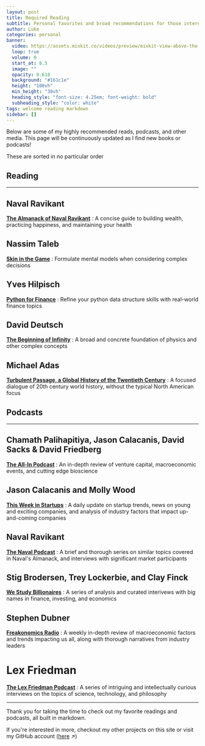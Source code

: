 ```yaml
---
layout: post
title: Required Reading
subtitle: Personal favorites and broad recommendations for those interested in pushing themselves to new heights
author: Luke
categories: personal
banner:
  video: https://assets.mixkit.co/videos/preview/mixkit-view-above-the-clouds-that-cover-a-large-forest-39713-large.mp4
  loop: true
  volume: 0
  start_at: 8.5
  image: ""
  opacity: 0.618
  background: "#161c1e"
  height: "100vh"
  min_height: "38vh"
  heading_style: "font-size: 4.25em; font-weight: bold"
  subheading_style: "color: white"
tags: welcome reading markdown
sidebar: []
---
```

Below are some of my highly recommended reads, podcasts, and other media. This page will be continuously updated as I find new books or podcasts!

These are sorted in no particular order

## Reading
---
## Naval Ravikant
[**The Almanack of Naval Ravikant**]
: A concise guide to building wealth, practicing happiness, and maintaining your health

## Nassim Taleb
[**Skin in the Game**]
: Formulate mental models when considering complex decisions

## Yves Hilpisch
[**Python for Finance**]
: Refine your python data structure skills with real-world finance topics

## David Deutsch
[**The Beginning of Infinity**]
: A broad and concrete foundation of physics and other complex concepts

## Michael Adas
[**Turbulent Passage, a Global History of the Twentieth Century**]
: A focused dialogue of 20th century world history, without the typical North American focus 

## Podcasts
---
## Chamath Palihapitiya, Jason Calacanis, David Sacks & David Friedberg
[**The All-In Podcast**]
: An in-depth review of venture capital, macroeconomic events, and cutting edge bioscience

## Jason Calacanis and Molly Wood
[**This Week in Startups**]
: A daily update on startup trends, news on young and exciting companies, and analysis of industry factors that impact up-and-coming companies 

## Naval Ravikant
[**The Naval Podcast**]
: A brief and thorough series on similar topics covered in Naval's Almanack, and interviews with significant market participants

## Stig Brodersen, Trey Lockerbie, and Clay Finck
[**We Study Billionaires**]
: A series of analysis and curated interivews with big names in finance, investing, and economics

## Stephen Dubner
[**Freakonomics Radio**]
: A weekly in-depth review of macroeconomic factors and trends impacting us all, along with thorough narratives from industry leaders

# Lex Friedman
[**The Lex Friedman Podcast**]
: A series of intriguing and intellectually curious interviews on the topics of science, technology, and philosophy

--- 
Thank you for taking the time to check out my favorite readings and podcasts, all built in markdown.

If you're interested in more, checkout my other projects on this site or visit my GitHub account ([here][github-account] ↗)

[**The Almanack of Naval Ravikant**]: https://www.navalmanack.com/
[**The Beginning of Infinity**]: https://en.wikipedia.org/wiki/The_Beginning_of_Infinity
[**Skin in the Game**]: https://en.wikipedia.org/wiki/Skin_in_the_Game_(book)
[**Python for Finance**]: https://www.oreilly.com/library/view/python-for-finance/9781491945360/
[**Turbulent Passage, a Global History of the Twentieth Century**]: https://www.amazon.com/Turbulent-Passage-4th-Michael-Adas/dp/0205645712
[**The All-In Podcast**]: https://open.spotify.com/show/2IqXAVFR4e0Bmyjsdc8QzF
[**This Week in Startups**]: https://open.spotify.com/show/6ULQ0ewYf5zmsDgBchlkr91
[**The Naval Podcast**]: https://open.spotify.com/show/7qZAVw03FuurfYnWIWwkHY
[**We Study Billionaires**]: https://open.spotify.com/episode/7Lt8MWVn2PhZXDx83xoCF1
[**Freakonomics Radio**]: https://open.spotify.com/show/6z4NLXyHPga1UmSJsPK7G1
[**The Lex Friedman Podcast**]: https://open.spotify.com/show/2MAi0BvDc6GTFvKFPXnkCL
[github-account]: https://github.com/lukenelsn